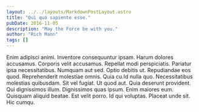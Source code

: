 ```yaml
---
layout: ../../layouts/MarkdownPostLayout.astro
title: "Qui quo sapiente esse."
pubDate: 2016-11-05
description: "May the Force be with you."
author: "Rich Mann"
tags: []
---
```


Enim adipisci animi. Inventore consequuntur ipsam. Harum dolores accusamus. Corporis velit accusamus. Repellat modi perspiciatis. Pariatur ipsa necessitatibus. Numquam aut sed. Optio debitis ut. Repudiandae eos quod. Reprehenderit molestiae omnis. Quia cu.Id nulla quo. Necessitatibus molestias quibusdam. Sit vel fugiat. Ut quod aut. Quia deserunt provident. Qui dignissimos illum. Dignissimos quas ipsum. Enim maiores eum. Quisquam aliquid beatae. Est velit porro. Id qui voluptas. Placeat unde sit. Hic cumqu.

